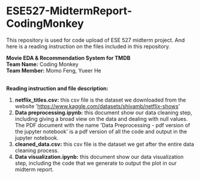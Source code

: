 # ESE527-MidtermReport-CodingMonkey
This repository is used for code upload of ESE 527 midterm project. And here is a reading instruction on the files included in this repository.

**Movie EDA & Recommendation System for TMDB <br />**
**Team Name:** Coding Monkey <br />
**Team Member:** Momo Feng, Yueer He <br /><br/>

**Reading instruction and file description:**
1. **netflix_titles.csv:** this csv file is the dataset we downloaded from the website 'https://www.kaggle.com/datasets/shivamb/netflix-shows'
2. **Data preprocessing.ipynb:** this document show our data cleaning step, including giving a broad view on the data and dealing with null values. The PDF document with the name 'Data Preprocessing - pdf version of the jupyter notebook' is a pdf version of all the code and output in the jupyter notebook.
3. **cleaned_data.csv:** this csv file is the dataset we get after the entire data cleaning process.
4. **Data visualization.ipynb:** this document show our data visualization step, including the code that we generate to output the plot in our midterm report.

